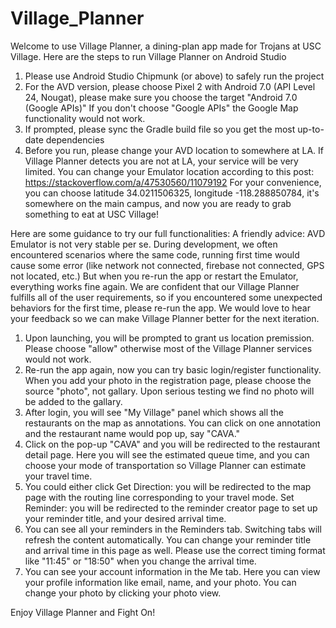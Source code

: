 # Village_Planner

Welcome to use Village Planner, a dining-plan app made for Trojans at USC Village.
Here are the steps to run Village Planner on Android Studio

1. Please use Android Studio Chipmunk (or above) to safely run the project
2. For the AVD version, please choose Pixel 2 with Android 7.0 (API Level 24, Nougat), please make sure you choose the target "Android 7.0 (Google APIs)" If you don't choose "Google APIs" the Google Map functionality would not work.
3. If prompted, please sync the Gradle build file so you get the most up-to-date dependencies
4. Before you run, please change your AVD location to somewhere at LA. If Village Planner detects you are not at LA, your service will be very limited. You can change your Emulator location according to this post: https://stackoverflow.com/a/47530560/11079192
For your convenience, you can choose latitude 34.0211506325, longitude -118.288850784, it's somewhere on the main campus, and now you are ready to grab something to eat at USC Village!

Here are some guidance to try our full functionalities:
A friendly advice: AVD Emulator is not very stable per se. During development, we often encountered scenarios where the same code, running first time would cause some error (like network not connected, firebase not connected, GPS not located, etc.) But when you re-run the app or restart the Emulator, everything works fine again. We are confident that our Village Planner fulfills all of the user requirements, so if you encountered some unexpected behaviors for the first time, please re-run the app. We would love to hear your feedback so we can make Village Planner better for the next iteration.

1. Upon launching, you will be prompted to grant us location premission. Please choose "allow" otherwise most of the Village Planner services would not work.
2. Re-run the app again, now you can try basic login/register functionality. When you add your photo in the registration page, please choose the source "photo", not gallary. Upon serious testing we find no photo will be added to the gallary.
3. After login, you will see "My Village" panel which shows all the restaurants on the map as annotations. You can click on one annotation and the restaurant name would pop up, say "CAVA."
4. Click on the pop-up "CAVA" and you will be redirected to the restaurant detail page. Here you will see the estimated queue time, and you can choose your mode of transportation so Village Planner can estimate your travel time.
5. You could either click 
    Get Direction: you will be redirected to the map page with the routing line corresponding to your travel mode.
    Set Reminder: you will be redirected to the reminder creator page to set up your reminder title, and your desired arrival time.
6. You can see all your reminders in the Reminders tab. Switching tabs will refresh the content automatically. You can change your reminder title and arrival time in this page as well. Please use the correct timing format like "11:45" or "18:50" when you change the arrival time.
7. You can see your account information in the Me tab. Here you can view your profile information like email, name, and your photo. You can change your photo by clicking your photo view.

Enjoy Village Planner and Fight On!
 
